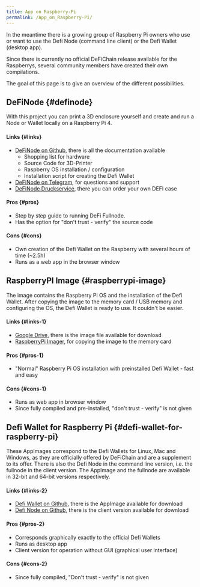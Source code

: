 ```yaml
---
title: App on Raspberry-Pi
permalink: /App_on_Raspberry-Pi/
---
```


In the meantime there is a growing group of Raspberry Pi owners who use
or want to use the Defi Node (command line client) or the Defi Wallet
(desktop app).

Since there is currently no official DeFiChain release available for the
Raspberrys, several community members have created their own
compilations.

The goal of this page is to give an overview of the different
possibilities.

## DeFiNode {#definode}

With this project you can print a 3D enclosure yourself and create and
run a Node or Wallet locally on a Raspberry Pi 4.

#### Links {#links}

- [DeFiNode on Github](https://github.com/definode), there is all the
  documentation available
  - Shopping list for hardware
  - Source Code for 3D-Printer
  - Raspberry OS installation / configuration
  - Installation script for creating the Defi Wallet
- [DeFiNode on Telegram](https://t.me/DeFi_Node), for questions and
  support
- [DeFiNode Druckservice](https://www.gabrielkunzer.com/definode/),
  there you can order your own DEFI case

#### Pros {#pros}

- Step by step guide to running DeFi Fullnode.
- Has the option for "don't trust - verify" the source code

#### Cons {#cons}

- Own creation of the Defi Wallet on the Raspberry with several hours of
  time (\~2.5h)
- Runs as a web app in the browser window

## RaspberryPI Image {#raspberrypi-image}

The image contains the Raspberry Pi OS and the installation of the Defi
Wallet. After copying the image to the memory card / USB memory and
configuring the OS, the Defi Wallet is ready to use. It couldn't be
easier.

#### Links {#links-1}

- [Google
  Drive](https://drive.google.com/drive/folders/1yGWeP8gqt5JNypeeJTZ-0aqh-k04m7Jj?usp=sharing),
  there is the image file available for download
- [RaspberryPi Imager](https://www.raspberrypi.org/software/), for
  copying the image to the memory card

#### Pros {#pros-1}

- "Normal" Raspberry Pi OS installation with preinstalled Defi Wallet -
  fast and easy

#### Cons {#cons-1}

- Runs as web app in browser window
- Since fully compiled and pre-installed, "don't trust - verify" is not
  given

## Defi Wallet for Raspberry Pi {#defi-wallet-for-raspberry-pi}

These AppImages correspond to the Defi Wallets for Linux, Mac and
Windows, as they are officially offered by DeFiChain and are a
supplement to its offer. There is also the Defi Node in the command line
version, i.e. the fullnode in the client version. The AppImage and the
fullnode are available in 32-bit and 64-bit versions respectively.

#### Links {#links-2}

- [Defi Wallet on
  Github](https://github.com/Martin8617/Defi-Wallet-for-Raspberry-Pi),
  there is the AppImage available for download
- [Defi Node on
  Github](https://github.com/Martin8617/Defi-Node-for-Raspberry-Pi),
  there is the client version available for download

#### Pros {#pros-2}

- Corresponds graphically exactly to the official Defi Wallets
- Runs as desktop app
- Client version for operation without GUI (graphical user interface)

#### Cons {#cons-2}

- Since fully compiled, "Don't trust - verify" is not given
